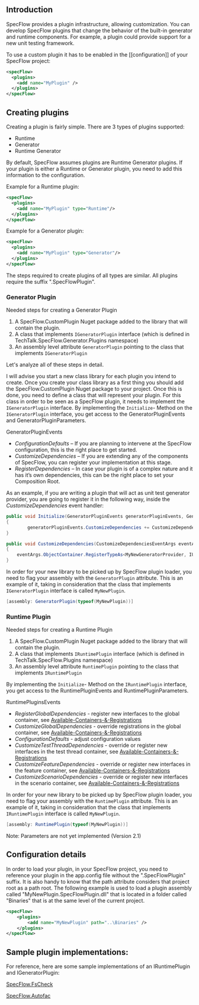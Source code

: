 ## Introduction

SpecFlow provides a plugin infrastructure, allowing customization. You can develop SpecFlow plugins that change the behavior of the built-in generator and runtime components. For example, a plugin could provide support for a new unit testing framework.

To use a custom plugin it has to be enabled in the [[configuration]] of your SpecFlow project:

```xml
<specFlow>
  <plugins>
    <add name="MyPlugin" />
  </plugins>
</specFlow>
```

## Creating plugins

Creating a plugin is fairly simple. There are 3 types of plugins supported:
* Runtime
* Generator
* Runtime Generator

By default, SpecFlow assumes plugins are Runtime Generator plugins. If your plugin is either a Runtime or Generator plugin, you need to add this information to the configuration.

Example for a Runtime plugin:
```xml
<specFlow>
  <plugins>
    <add name="MyPlugin" type="Runtime"/>
  </plugins>
</specFlow>
```

Example for a Generator plugin:
```xml
<specFlow>
  <plugins>
    <add name="MyPlugin" type="Generator"/>
  </plugins>
</specFlow>
```

The steps required to create plugins of all types are similar. All plugins require the suffix ".SpecFlowPlugin".

### Generator Plugin
Needed steps for creating a Generator Plugin
1. A SpecFlow.CustomPlugin Nuget package added to the library that will contain the plugin.
2. A class that implements `IGeneratorPlugin` interface (which is defined in TechTalk.SpecFlow.Generator.Plugins namespace)
3. An assembly level attribute `GeneratorPlugin` pointing to the class that implements `IGeneratorPlugin`

Let's analyze all of these steps in detail.

I will advise you start a new class library for each plugin you intend to create. Once you create your class library as a first thing you should add the SpecFlow.CustomPlugin Nuget package to your project.
Once this is done, you need to define a class that will represent your plugin. For this class in order to be seen as a SpecFlow plugin, it needs to implement the `IGeneratorPlugin` interface.
By implementing the `Initialize`- Method on the `IGeneratorPlugin` interface, you get access to the GeneratorPluginEvents and GeneratorPluginParameters.

GeneratorPluginEvents
- *ConfigurationDefaults* – If you are planning to intervene at the SpecFlow configuration, this is the right place to get started.
- *CustomizeDependencies* – If you are extending any of the components of SpecFlow, you can register your implementation at this stage.
- *RegisterDependencies* – In case your plugin is of a complex nature and it has it’s own dependencies, this can be the right place to set your Composition Root.

As an example, if you are writing a plugin that will act as unit test generator provider, you are going to register it in the following way, inside the *CustomizeDependencies* event handler:

```csharp
public void Initialize(GeneratorPluginEvents generatorPluginEvents, GeneratorPluginParameters generatorPluginParameters)
{
        generatorPluginEvents.CustomizeDependencies += CustomizeDependencies;
}

public void CustomizeDependencies(CustomizeDependenciesEventArgs eventArgs)
{
	eventArgs.ObjectContainer.RegisterTypeAs<MyNewGeneratorProvider, IUnitTestGeneratorProvider>();
}
```

In order for your new library to be picked up by SpecFlow plugin loader, you need to flag your assembly with the `GeneratorPlugin` attribute. This is an example of it, taking in consideration that  the class that implements `IGeneratorPlugin` interface is called `MyNewPlugin`.
```csharp
[assembly: GeneratorPlugin(typeof(MyNewPlugin))]
```

### Runtime Plugin
Needed steps for creating a Runtime Plugin
1. A SpecFlow.CustomPlugin Nuget package added to the library that will contain the plugin.
2. A class that implements `IRuntimePlugin` interface (which is defined in TechTalk.SpecFlow.Plugins namespace)
3. An assembly level attribute `RuntimePlugin` pointing to the class that implements `IRuntimePlugin`

By implementing the `Initialize`- Method on the `IRuntimePlugin` interface, you get access to the RuntimePluginEvents and RuntimePluginParameters.

RuntimePluginsEvents
- *RegisterGlobalDependencies* - register new interfaces to the global container, see <a href="https://github.com/techtalk/SpecFlow/wiki/Available-Containers-&-Registrations">Available-Containers-&-Registrations</a>
- *CustomizeGlobalDependencies* - override registrations in the global container, see <a href="https://github.com/techtalk/SpecFlow/wiki/Available-Containers-&-Registrations">Available-Containers-&-Registrations</a>
- *ConfigurationDefaults* - adjust configuration values
- *CustomizeTestThreadDependencies* - override or register new interfaces in the test thread container, see <a href="https://github.com/techtalk/SpecFlow/wiki/Available-Containers-&-Registrations">Available-Containers-&-Registrations</a>
- *CustomizeFeatureDependencies* - override or register new interfaces in the feature container, see <a href="https://github.com/techtalk/SpecFlow/wiki/Available-Containers-&-Registrations">Available-Containers-&-Registrations</a>
- *CustomizeScenarioDependencies* - override or register new interfaces in the scenario container, see <a href="https://github.com/techtalk/SpecFlow/wiki/Available-Containers-&-Registrations">Available-Containers-&-Registrations</a>

In order for your new library to be picked up by SpecFlow plugin loader, you need to flag your assembly with the `RuntimePlugin` attribute. This is an example of it, taking in consideration that the class that implements `IRuntimePlugin` interface is called `MyNewPlugin`.
```csharp
[assembly: RuntimePlugin(typeof(MyNewPlugin))]
```

Note: Parameters are not yet implemented (Version 2.1)

## Configuration details

In order to load your plugin, in your SpecFlow project, you need to reference your plugin in the app.config file without the ".SpecFlowPlugin" suffix. It is also handy to know that the path attribute considers that project root as a path root. The following example is used to load a plugin assembly called "MyNewPlugin.SpecFlowPlugin.dll" that is located in a folder called "Binaries" that is at the same level of the current project.

```xml
<specFlow>
	<plugins>
		<add name="MyNewPlugin" path="..\Binaries" />
	</plugins>
</specFlow>
```
## Sample plugin implementations:

For reference, here are some sample implementations of an IRuntimePlugin and IGeneratorPlugin:

[SpecFlow.FsCheck](https://github.com/gasparnagy/SpecFlow.FsCheck/blob/master/src/SpecFlow.FsCheck.SpecFlowPlugin/FsCheckPlugin.cs)

[SpecFlow.Autofac](https://github.com/phatcher/SpecFlow.Unity/blob/master/code/SpecFlow.Unity.SpecFlowPlugin/UnityPlugin.cs)
